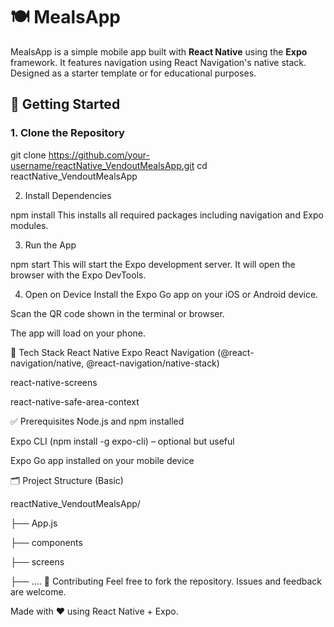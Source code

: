 # 🍽️ MealsApp
MealsApp is a simple mobile app built with **React Native** using the **Expo** framework. It features navigation using React Navigation's native stack. Designed as a starter template or for educational purposes.

## 🚀 Getting Started

### 1. Clone the Repository

git clone https://github.com/your-username/reactNative_VendoutMealsApp.git
cd reactNative_VendoutMealsApp

2. Install Dependencies

npm install
This installs all required packages including navigation and Expo modules.

3. Run the App

npm start
This will start the Expo development server. It will open the browser with the Expo DevTools.

4. Open on Device
Install the Expo Go app on your iOS or Android device.

Scan the QR code shown in the terminal or browser.

The app will load on your phone.

📱 Tech Stack
React Native
Expo
React Navigation (@react-navigation/native, @react-navigation/native-stack)

react-native-screens

react-native-safe-area-context

✅ Prerequisites
Node.js and npm installed

Expo CLI (npm install -g expo-cli) – optional but useful

Expo Go app installed on your mobile device

🗂️ Project Structure (Basic)

reactNative_VendoutMealsApp/

├── App.js

├── components

├── screens

├── ....
🤝 Contributing
Feel free to fork the repository. Issues and feedback are welcome.


Made with ❤️ using React Native + Expo.

